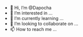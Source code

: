 - 👋 Hi, I’m @Dapocha
- 👀 I’m interested in ...
- 🌱 I’m currently learning ...
- 💞️ I’m looking to collaborate on ...
- 📫 How to reach me ...

<!---
Dapocha/Dapocha is a ✨ special ✨ repository because its `README.md` (this file) appears on your GitHub profile.
You can click the Preview link to take a look at your changes.
--->
